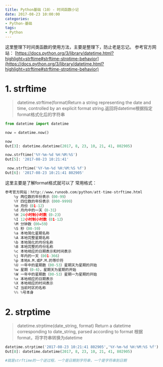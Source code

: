 ```yaml
---
title: Python基础（10）- 时间函数小记
date: 2017-08-23 10:00:00
categories:
- Python-基础
tags:
- Python
---
```


这里整理下时间类函数的使用方法，主要是整理下，防止老是忘记。
参考官方网站：
[https://docs.python.org/3/library/datetime.html?highlight=strftime#strftime-strptime-behavior](https://docs.python.org/3/library/datetime.html?highlight=strftime#strftime-strptime-behavior)

# 1. strftime
> datetime.strftime(format)Return a string representing the date and time, controlled by an explicit format string.返回将datetime根据指定format格式化后的字符串

``` python
from datetime import datetime

now = datetime.now()

now
Out[3]: datetime.datetime(2017, 8, 23, 10, 21, 41, 802905)

now.strftime('%Y-%m-%d %H:%M:%S')
Out[5]: '2017-08-23 10:21:41'

 now.strftime('%Y-%m-%d %H:%M:%S %f')
Out[6]: '2017-08-23 10:21:41 802905'
```

这里主要是了解format格式就可以了
常用格式：
``` python
参考官方网站：http://www.runoob.com/python/att-time-strftime.html
    %y 两位数的年份表示（00-99）
    %Y 四位数的年份表示（000-9999）
    %m 月份（01-12）
    %d 月内中的一天（0-31）
    %H 24小时制小时数（0-23）
    %I 12小时制小时数（01-12）
    %M 分钟数（00=59）
    %S 秒（00-59）
    %a 本地简化星期名称
    %A 本地完整星期名称
    %b 本地简化的月份名称
    %B 本地完整的月份名称
    %c 本地相应的日期表示和时间表示
    %j 年内的一天（001-366）
    %p 本地A.M.或P.M.的等价符
    %U 一年中的星期数（00-53）星期天为星期的开始
    %w 星期（0-6），星期天为星期的开始
    %W 一年中的星期数（00-53）星期一为星期的开始
    %x 本地相应的日期表示
    %X 本地相应的时间表示
    %Z 当前时区的名称
    %% %号本身
```

# 2. strptime
> datetime.strptime(date_string, format)
Return a datetime corresponding to date_string, parsed according to format
根据format，将字符串转换为datetime

``` python
datetime.strptime('2017-08-23 10:21:41 802905','%Y-%m-%d %H:%M:%S %f')
Out[8]: datetime.datetime(2017, 8, 23, 10, 21, 41, 802905)

#就是strftime的一个逆过程，一个是日期到字符串，一个是字符串到日期
```